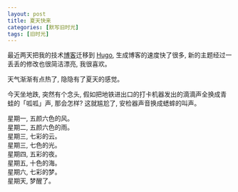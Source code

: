 ```yaml
---
layout: post
title: 夏天快来
categories: [默写旧时光]
tags: [旧时光]
---
```


最近两天把我的技术[博客](https://ohmysummer.github.io)迁移到 [Hugo](https://gohugo.io/), 生成博客的速度快了很多, 新的主题经过一丢丢的修改也很简洁漂亮, 我很喜欢。

天气渐渐有点热了, 隐隐有了夏天的感觉。  

今天坐地跌, 突然有个念头, 假如把地铁进出口的打卡机器发出的滴滴声全换成青蛙的「呱呱」声, 那会怎样? 这就尴尬了, 安检器声音换成蟋蟀的叫声。

星期一, 五颜六色的风。  
星期二, 五颜六色的雨。  
星期三, 七彩的云。  
星期三, 七色的光。  
星期四, 五彩的夜。  
星期五, 十色的海。  
星期六, 七彩的梦。  
星期天, 梦醒了。    

